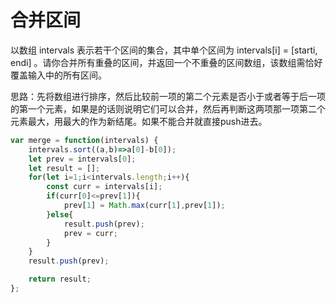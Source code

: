 # 合并区间

以数组 intervals 表示若干个区间的集合，其中单个区间为 intervals[i] = [starti, endi] 。请你合并所有重叠的区间，并返回一个不重叠的区间数组，该数组需恰好覆盖输入中的所有区间。

思路：先将数组进行排序，然后比较前一项的第二个元素是否小于或者等于后一项的第一个元素，如果是的话则说明它们可以合并，然后再判断这两项那一项第二个元素最大，用最大的作为新结尾。如果不能合并就直接push进去。

```js
var merge = function(intervals) {
    intervals.sort((a,b)=>a[0]-b[0]);
    let prev = intervals[0];
    let result = [];
    for(let i=1;i<intervals.length;i++){
        const curr = intervals[i];
        if(curr[0]<=prev[1]){
            prev[1] = Math.max(curr[1],prev[1]);
        }else{
            result.push(prev);
            prev = curr;
        }
    }
    result.push(prev);

    return result;
};
```